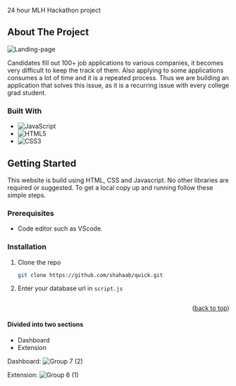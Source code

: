 24 hour MLH Hackathon project


## About The Project
![Landing-page](https://user-images.githubusercontent.com/41134301/200157504-68ed9bac-8e23-47d7-9bad-2071014a9a22.png)


Candidates fill out 100+ job applications to various companies, it becomes very difficult to keep the track of them. 
Also applying to some applications consumes a lot of time and it is a repeated process.
Thus we are building an application that solves this issue, as it is a recurring issue with every college grad student.

### Built With

* ![JavaScript](https://img.shields.io/badge/javascript-%23323330.svg?style=for-the-badge&logo=javascript&logoColor=%23F7DF1E)
* ![HTML5](https://img.shields.io/badge/html5-%23E34F26.svg?style=for-the-badge&logo=html5&logoColor=white)
* ![CSS3](https://img.shields.io/badge/css3-%231572B6.svg?style=for-the-badge&logo=css3&logoColor=white)


<!-- GETTING STARTED -->
## Getting Started
This website is build using HTML, CSS and Javascript. No other libraries are required or suggested.
To get a local copy up and running follow these simple steps.

### Prerequisites

* Code editor such as VScode.

### Installation

1. Clone the repo
   ```sh
   git clone https://github.com/shahaab/quick.git
   ```
2. Enter your database url in `script.js`
   ```js
   
   ```

<p align="right">(<a href="#top">back to top</a>)</p>

#### Divided into two sections

- Dashboard
- Extension

Dashboard:
![Group 7 (2)](https://user-images.githubusercontent.com/41134301/200157685-12e3f1f6-1b3c-4b84-9d1f-64486686690c.png)


Extension:
![Group 6 (1)](https://user-images.githubusercontent.com/41134301/200157700-c72e4095-e5fe-4306-9edd-8d9141202162.png)
